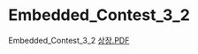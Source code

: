 # Embedded_Contest_3_2
Embedded_Contest_3_2
[상장.PDF](https://github.com/uds0909/Embedded_Contest_3_2/files/7317718/default.PDF)

